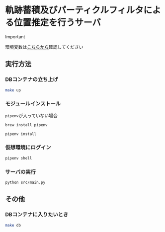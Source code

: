 # 軌跡蓄積及びパーティクルフィルタによる位置推定を行うサーバ


> [!IMPORTANT]
> 環境変数は[こちらから](https://kjlb.esa.io/posts/5238)確認してください

## 実行方法
### DBコンテナの立ち上げ
```bash
make up
```
### モジュールインストール
`pipenv`が入っていない場合
```bash
brew install pipenv
```

```bash
pipenv install
```

### 仮想環境にログイン
```bash
pipenv shell
```

### サーバの実行
```bash
python src/main.py
```

## その他
### DBコンテナに入りたいとき
```bash
make db
```
